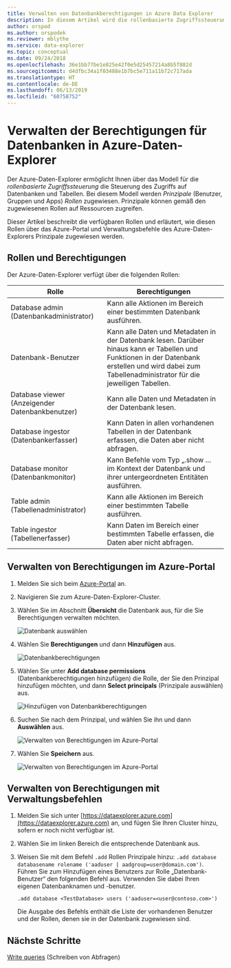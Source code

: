```yaml
---
title: Verwalten von Datenbankberechtigungen in Azure Data Explorer
description: In diesem Artikel wird die rollenbasierte Zugriffssteuerung für Datenbanken und Tabellen in Azure-Daten-Explorer beschrieben.
author: orspod
ms.author: orspodek
ms.reviewer: mblythe
ms.service: data-explorer
ms.topic: conceptual
ms.date: 09/24/2018
ms.openlocfilehash: 36e1bb77be1e825e42f0e5d25457214a8b5f882d
ms.sourcegitcommit: d4dfbc34a1f03488e1b7bc5e711a11b72c717ada
ms.translationtype: HT
ms.contentlocale: de-DE
ms.lasthandoff: 06/13/2019
ms.locfileid: "60758752"
---
```

# <a name="manage-azure-data-explorer-database-permissions"></a>Verwalten der Berechtigungen für Datenbanken in Azure-Daten-Explorer

Der Azure-Daten-Explorer ermöglicht Ihnen über das Modell für die *rollenbasierte Zugriffssteuerung* die Steuerung des Zugriffs auf Datenbanken und Tabellen. Bei diesem Modell werden *Prinzipale* (Benutzer, Gruppen und Apps) *Rollen* zugewiesen. Prinzipale können gemäß den zugewiesenen Rollen auf Ressourcen zugreifen.

Dieser Artikel beschreibt die verfügbaren Rollen und erläutert, wie diesen Rollen über das Azure-Portal und Verwaltungsbefehle des Azure-Daten-Explorers Prinzipale zugewiesen werden.

## <a name="roles-and-permissions"></a>Rollen und Berechtigungen

Der Azure-Daten-Explorer verfügt über die folgenden Rollen:

|Rolle                       |Berechtigungen                                                                        |
|---------------------------|-----------------------------------------------------------------------------------|
|Database admin (Datenbankadministrator)             |Kann alle Aktionen im Bereich einer bestimmten Datenbank ausführen.|
|Datenbank-Benutzer              |Kann alle Daten und Metadaten in der Datenbank lesen. Darüber hinaus kann er Tabellen und Funktionen in der Datenbank erstellen und wird dabei zum Tabellenadministrator für die jeweiligen Tabellen.|
|Database viewer (Anzeigender Datenbankbenutzer)            |Kann alle Daten und Metadaten in der Datenbank lesen.|
|Database ingestor (Datenbankerfasser)          |Kann Daten in allen vorhandenen Tabellen in der Datenbank erfassen, die Daten aber nicht abfragen.|
|Database monitor (Datenbankmonitor)           |Kann Befehle vom Typ „.show ... im Kontext der Datenbank und ihrer untergeordneten Entitäten ausführen.|
|Table admin (Tabellenadministrator)                |Kann alle Aktionen im Bereich einer bestimmten Tabelle ausführen. |
|Table ingestor (Tabellenerfasser)             |Kann Daten im Bereich einer bestimmten Tabelle erfassen, die Daten aber nicht abfragen.|

## <a name="manage-permissions-in-the-azure-portal"></a>Verwalten von Berechtigungen im Azure-Portal

1. Melden Sie sich beim [Azure-Portal](https://portal.azure.com/) an.

1. Navigieren Sie zum Azure-Daten-Explorer-Cluster.

1. Wählen Sie im Abschnitt **Übersicht** die Datenbank aus, für die Sie Berechtigungen verwalten möchten.

    ![Datenbank auswählen](media/manage-database-permissions/select-database.png)

1. Wählen Sie **Berechtigungen** und dann **Hinzufügen** aus.

    ![Datenbankberechtigungen](media/manage-database-permissions/database-permissions.png)

1. Wählen Sie unter **Add database permissions** (Datenbankberechtigungen hinzufügen) die Rolle, der Sie den Prinzipal hinzufügen möchten, und dann **Select principals** (Prinzipale auswählen) aus.

    ![Hinzufügen von Datenbankberechtigungen](media/manage-database-permissions/add-permission.png)

1. Suchen Sie nach dem Prinzipal, und wählen Sie ihn und dann **Auswählen** aus.

    ![Verwalten von Berechtigungen im Azure-Portal](media/manage-database-permissions/new-principals.png)

1. Wählen Sie **Speichern** aus.

    ![Verwalten von Berechtigungen im Azure-Portal](media/manage-database-permissions/save-permission.png)

## <a name="manage-permissions-with-management-commands"></a>Verwalten von Berechtigungen mit Verwaltungsbefehlen

1. Melden Sie sich unter [https://dataexplorer.azure.com](https://dataexplorer.azure.com) an, und fügen Sie Ihren Cluster hinzu, sofern er noch nicht verfügbar ist.

1. Wählen Sie im linken Bereich die entsprechende Datenbank aus.

1. Weisen Sie mit dem Befehl `.add` Rollen Prinzipale hinzu: `.add database databasename rolename ('aaduser | aadgroup=user@domain.com')`. Führen Sie zum Hinzufügen eines Benutzers zur Rolle „Datenbank-Benutzer“ den folgenden Befehl aus. Verwenden Sie dabei Ihren eigenen Datenbanknamen und -benutzer.

    ```Kusto
    .add database <TestDatabase> users ('aaduser=<user@contoso.com>')
    ```

    Die Ausgabe des Befehls enthält die Liste der vorhandenen Benutzer und der Rollen, denen sie in der Datenbank zugewiesen sind.

## <a name="next-steps"></a>Nächste Schritte

[Write queries](write-queries.md) (Schreiben von Abfragen)
